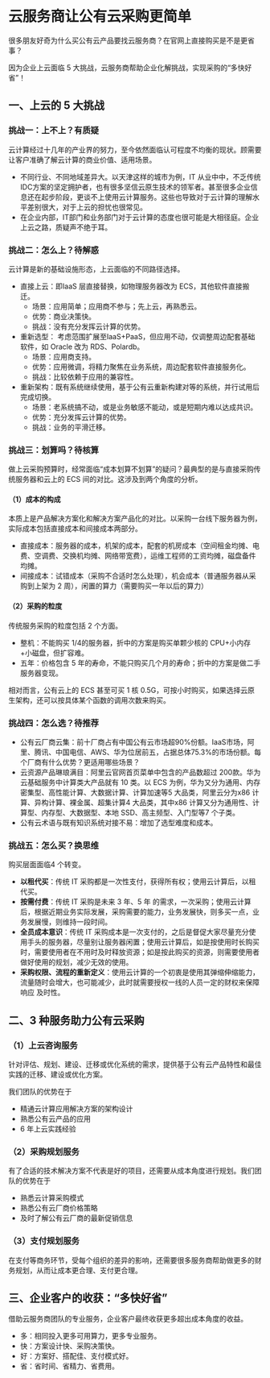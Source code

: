 # 云服务商让公有云采购更简单

很多朋友好奇为什么买公有云产品要找云服务商？在官网上直接购买是不是更省事？

因为企业上云面临 5 大挑战，云服务商帮助企业化解挑战，实现采购的“多快好省”！

## 一、上云的 5 大挑战

### 挑战一：上不上？有质疑

云计算经过十几年的产业界的努力，至今依然面临认可程度不均衡的现状。顾需要让客户准确了解云计算的商业价值、适用场景。

* 不同行业、不同地域差异大。以天津这样的城市为例，IT 从业中中，不乏传统 IDC方案的坚定拥护者，也有很多坚信云原生技术的领军者。甚至很多企业信息还在起步阶段，更谈不上使用云计算服务。这些也导致对于云计算的理解水平差别很大，对于上云的担忧也很常见。
* 在企业内部，IT部门和业务部门对于云计算的态度也很可能是大相径庭。企业上云之路，质疑声不绝于耳。

### 挑战二：怎么上？待解惑

云计算是新的基础设施形态，上云面临的不同路径选择。

* 直接上云：即IaaS 层直接替换，如物理服务器改为 ECS，其他软件直接搬迁。
    * 场景：应用简单；应用商不参与；先上云，再熟悉云。
    * 优势：商业决策快。
    * 挑战：没有充分发挥云计算的优势。
* 重新选型： 考虑范围扩展至IaaS+PaaS，但应用不动，仅调整周边配套基础软件，如 Oracle 改为 RDS、Polardb。
    * 场景：应用商支持。
    * 优势：应用微调，将精力聚焦在业务系统，周边配套软件直接服务化。
    * 挑战：比较依赖于应用的兼容性。
* 重新架构：既有系统继续使用，基于公有云重新构建对等的系统，并行试用后完成切换。
    * 场景：老系统搞不动，或是业务敏感不能动，或是短期内难以达成共识。
    * 优势：充分发挥云计算的优势。
    * 挑战：业务的平滑迁移。

### 挑战三：划算吗？待核算

做上云采购预算时，经常面临“成本划算不划算”的疑问？最典型的是与直接采购传统服务器和云上的 ECS 间的对比。这涉及到两个角度的分析。

#### （1）成本的构成

本质上是产品解决方案化和解决方案产品化的对比。以采购一台线下服务器为例，实际成本包括直接成本和间接成本两部分。

* 直接成本：服务器的成本，机架的成本，配套的机房成本（空间租金均摊、电费、空调费、交换机均摊、网络带宽费），运维工程师的工资均摊，磁盘备件均摊。
* 间接成本：试错成本（采购不合适时怎么处理），机会成本（普通服务器从采购到上架为 2 周），闲置的算力（需要购买一年以后的算力）

#### （2）采购的粒度

传统服务采购的粒度包括 2 个方面。

* 整机：不能购买 1/4的服务器，折中的方案是购买单颗少核的 CPU+小内存+小磁盘，但扩容难。
* 五年：价格包含 5 年的寿命，不能只购买几个月的寿命；折中的方案是做二手服务器变现。

相对而言，公有云上的 ECS 甚至可买 1 核 0.5G，可按小时购买，如果选择云原生架构，还可以按具体某个函数的调用次数来购买。

### 挑战四：怎么选？待推荐

* 公有云厂商云集：前十厂商占有中国公有云市场超90%份额。IaaS市场，阿里、腾讯、中国电信、AWS、华为位居前五，占据总体75.3%的市场份额。每个厂商有什么优势？更适用哪些场景？
* 云资源产品琳琅满目：阿里云官网首页菜单中包含的产品数超过 200款。华为云基础服务中计算类大产品就有 10 类。以 ECS 为例，华为又分为通用、内存密集型、高性能计算、大数据计算、计算加速等5 大品类，阿里云分为x86 计算、异构计算、裸金属、超集计算4 大品类，其中x86 计算又分为通用性、计算型、内存型、大数据型、本地 SSD、高主频型、入门型等7 个子类。
* 公有云术语与既有知识系统对接不易：增加了选型难度和成本。

### 挑战五：怎么买？换思维

购买层面面临4 个转变。

* **以租代买**：传统 IT 采购都是一次性支付，获得所有权；使用云计算后，以租代买。
* **按需付费**：传统 IT 采购是未来 3 年、5 年 的需求，一次采购；使用云计算后，根据近期业务实际发展，采购需要的能力，业务发展快，则多买一点，业务发展慢，则维持一段时间。
* **全员成本意识**：传统 IT 采购成本是一次支付的，之后是督促大家尽量充分使用手头的服务器，尽量别让服务器闲置；使用云计算后，如是按使用时长购买时，需要使用者在不用时及时释放资源；如是按此购买的资源，则需要使用者做好使用的规划，减少无效的使用。
* **采购权限、流程的重新定义**：使用云计算的一个初衷是使用其弹缩伸缩能力，流量随时会增大，也可能减少，此时就需要授权一线的人员一定的财权来保障响应 及时性。

## 二、3 种服务助力公有云采购

### （1）上云咨询服务

针对评估、规划、建设、迁移或优化系统的需求，提供基于公有云产品特性和最佳实践的迁移、建设或优化方案。

我们团队的优势在于

* 精通云计算应用解决方案的架构设计
* 熟悉公有云产品的应用
* 6 年上云实践经验

### （2）采购规划服务

有了合适的技术解决方案不代表是好的项目，还需要从成本角度进行规划。我们团队的优势在于

* 熟悉云计算采购模式
* 熟悉公有云厂商价格策略
* 及时了解公有云厂商的最新促销信息

### （3）支付规划服务

在支付等商务环节，受每个组织的差异的影响，还需要很多服务商帮助做更多的财务规划，从而让成本更合理、支付更合理。

## 三、企业客户的收获：“多快好省”

借助云服务商团队的专业服务，企业客户最终收获更多超出成本角度的收益。
 
* 多：相同投入更多可用算力，更多专业服务。
* 快：方案设计快、采购决策快。
* 好：方案好、搭配佳、支付模式好。
* 省：省时间、省精力、省费用。
